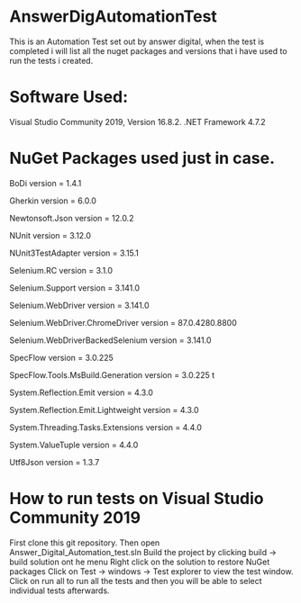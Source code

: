 # AnswerDigAutomationTest

This is an Automation Test set out by answer digital, when the test is completed i will list all the nuget packages and versions that i have used to run the tests i created.

# Software Used:

Visual Studio Community 2019, Version 16.8.2.
.NET Framework 4.7.2

# NuGet Packages used just in case.

BoDi  version = 1.4.1

Gherkin  version = 6.0.0

Newtonsoft.Json version = 12.0.2

NUnit  version = 3.12.0


NUnit3TestAdapter  version = 3.15.1


Selenium.RC version = 3.1.0 


Selenium.Support version = 3.141.0


Selenium.WebDriver version = 3.141.0


Selenium.WebDriver.ChromeDriver version = 87.0.4280.8800 


Selenium.WebDriverBackedSelenium version = 3.141.0 


SpecFlow  version = 3.0.225 


SpecFlow.Tools.MsBuild.Generation version = 3.0.225 t


System.Reflection.Emit version = 4.3.0


System.Reflection.Emit.Lightweight version = 4.3.0 


System.Threading.Tasks.Extensions version = 4.4.0 


System.ValueTuple version = 4.4.0 


Utf8Json  version = 1.3.7

# How to run tests on Visual Studio Community 2019

First clone this git repository.
Then open Answer_Digital_Automation_test.sln
Build the project by clicking build -> build solution ont he menu
Right click on the solution to restore NuGet packages
Click on Test -> windows -> Test explorer to view the test window.
Click on run all to run all the tests and then you will be able to select individual tests afterwards.